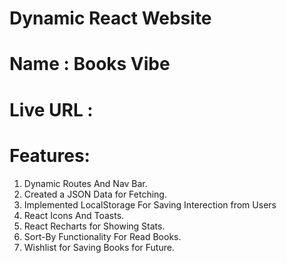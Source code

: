 # Dynamic React Website

# Name : Books Vibe
# Live URL : 

# Features:
1. Dynamic Routes And Nav Bar. <br/>
2. Created a JSON Data for Fetching. <br/>
3. Implemented LocalStorage For Saving Interection from Users <br/>
4. React Icons And Toasts.
5. React Recharts for Showing Stats.
6. Sort-By Functionality For Read Books.
7. Wishlist for Saving Books for Future.

